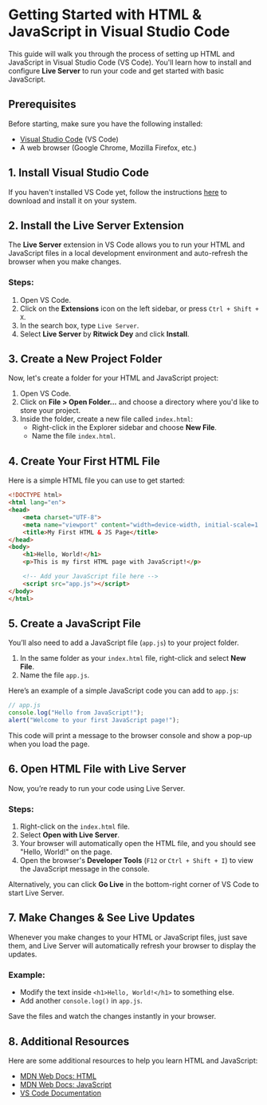# Getting Started with HTML & JavaScript in Visual Studio Code

This guide will walk you through the process of setting up HTML and JavaScript in Visual Studio Code (VS Code). You'll learn how to install and configure **Live Server** to run your code and get started with basic JavaScript.

## Prerequisites

Before starting, make sure you have the following installed:

- [Visual Studio Code](https://code.visualstudio.com/) (VS Code)
- A web browser (Google Chrome, Mozilla Firefox, etc.)

## 1. Install Visual Studio Code

If you haven't installed VS Code yet, follow the instructions [here](https://code.visualstudio.com/Download) to download and install it on your system.

## 2. Install the Live Server Extension

The **Live Server** extension in VS Code allows you to run your HTML and JavaScript files in a local development environment and auto-refresh the browser when you make changes.

### Steps:
1. Open VS Code.
2. Click on the **Extensions** icon on the left sidebar, or press `Ctrl + Shift + X`.
3. In the search box, type `Live Server`.
4. Select **Live Server** by **Ritwick Dey** and click **Install**.

## 3. Create a New Project Folder

Now, let's create a folder for your HTML and JavaScript project:

1. Open VS Code.
2. Click on **File > Open Folder...** and choose a directory where you'd like to store your project.
3. Inside the folder, create a new file called `index.html`:
   - Right-click in the Explorer sidebar and choose **New File**.
   - Name the file `index.html`.

## 4. Create Your First HTML File

Here is a simple HTML file you can use to get started:

```html
<!DOCTYPE html>
<html lang="en">
<head>
    <meta charset="UTF-8">
    <meta name="viewport" content="width=device-width, initial-scale=1.0">
    <title>My First HTML & JS Page</title>
</head>
<body>
    <h1>Hello, World!</h1>
    <p>This is my first HTML page with JavaScript!</p>

    <!-- Add your JavaScript file here -->
    <script src="app.js"></script>
</body>
</html>
```

## 5. Create a JavaScript File

You’ll also need to add a JavaScript file (`app.js`) to your project folder.

1. In the same folder as your `index.html` file, right-click and select **New File**.
2. Name the file `app.js`.

Here’s an example of a simple JavaScript code you can add to `app.js`:

```javascript
// app.js
console.log("Hello from JavaScript!");
alert("Welcome to your first JavaScript page!");
```

This code will print a message to the browser console and show a pop-up when you load the page.

## 6. Open HTML File with Live Server

Now, you’re ready to run your code using Live Server.

### Steps:
1. Right-click on the `index.html` file.
2. Select **Open with Live Server**.
3. Your browser will automatically open the HTML file, and you should see "Hello, World!" on the page.
4. Open the browser's **Developer Tools** (`F12` or `Ctrl + Shift + I`) to view the JavaScript message in the console.

Alternatively, you can click **Go Live** in the bottom-right corner of VS Code to start Live Server.

## 7. Make Changes & See Live Updates

Whenever you make changes to your HTML or JavaScript files, just save them, and Live Server will automatically refresh your browser to display the updates.

### Example:
- Modify the text inside `<h1>Hello, World!</h1>` to something else.
- Add another `console.log()` in `app.js`.

Save the files and watch the changes instantly in your browser.

## 8. Additional Resources

Here are some additional resources to help you learn HTML and JavaScript:

- [MDN Web Docs: HTML](https://developer.mozilla.org/en-US/docs/Web/HTML)
- [MDN Web Docs: JavaScript](https://developer.mozilla.org/en-US/docs/Web/JavaScript)
- [VS Code Documentation](https://code.visualstudio.com/docs)


